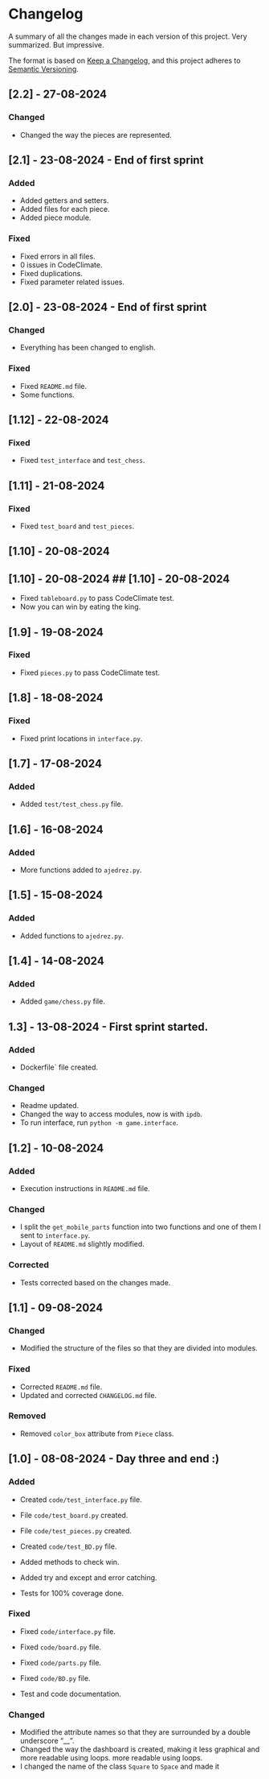 # Changelog

A summary of all the changes made in each version of this project.
Very summarized. But impressive.

The format is based on [Keep a Changelog](https://keepachangelog.com/en/1.1.0/),
and this project adheres to [Semantic Versioning](https://semver.org/spec/v2.0.0.html).

## [2.2] - 27-08-2024

### Changed

- Changed the way the pieces are represented.

## [2.1] - 23-08-2024 - End of first sprint

### Added

- Added getters and setters.
- Added files for each piece.
- Added piece module.

### Fixed

- Fixed errors in all files.
- 0 issues in CodeClimate.
- Fixed duplications.
- Fixed parameter related issues.

## [2.0] - 23-08-2024 - End of first sprint

### Changed

- Everything has been changed to english.

### Fixed

- Fixed `README.md` file.
- Some functions.

## [1.12] - 22-08-2024

### Fixed

- Fixed `test_interface` and `test_chess`.

## [1.11] - 21-08-2024

### Fixed

- Fixed `test_board` and `test_pieces`.

## [1.10] - 20-08-2024

## [1.10] - 20-08-2024 ## [1.10] - 20-08-2024

- Fixed `tableboard.py` to pass CodeClimate test.
- Now you can win by eating the king.

## [1.9] - 19-08-2024

### Fixed

- Fixed `pieces.py` to pass CodeClimate test.

## [1.8] - 18-08-2024

### Fixed

- Fixed print locations in `interface.py`.

## [1.7] - 17-08-2024

### Added

- Added `test/test_chess.py` file.

## [1.6] - 16-08-2024

### Added

- More functions added to `ajedrez.py`.

## [1.5] - 15-08-2024

### Added

- Added functions to `ajedrez.py`.

## [1.4] - 14-08-2024

### Added

- Added `game/chess.py` file.

## 1.3] - 13-08-2024 - First sprint started.

### Added

- Dockerfile` file created.

### Changed

- Readme updated.
- Changed the way to access modules, now is with `ipdb`.
- To run interface, run `python -m game.interface`.

## [1.2] - 10-08-2024

### Added

- Execution instructions in `README.md` file.

### Changed

- I split the `get_mobile_parts` function into two functions and one of them I sent to `interface.py`.
- Layout of `README.md` slightly modified.

### Corrected

- Tests corrected based on the changes made.

## [1.1] - 09-08-2024

### Changed

- Modified the structure of the files so that they are divided into modules.

### Fixed

- Corrected `README.md` file.
- Updated and corrected `CHANGELOG.md` file.

### Removed

- Removed `color_box` attribute from `Piece` class.

## [1.0] - 08-08-2024 - Day three and end :)

### Added

- Created `code/test_interface.py` file.
- File `code/test_board.py` created.
- File `code/test_pieces.py` created.
- Created `code/test_BD.py` file.

- Added methods to check win.
- Added try and except and error catching.
- Tests for 100% coverage done.

### Fixed

- Fixed `code/interface.py` file.
- Fixed `code/board.py` file.
- Fixed `code/parts.py` file.
- Fixed `code/BD.py` file.

- Test and code documentation.

### Changed

- Modified the attribute names so that they are surrounded by a double underscore “__”.
- Changed the way the dashboard is created, making it less graphical and more readable using loops.
  more readable using loops.
- I changed the name of the class `Square` to `Space` and made it
